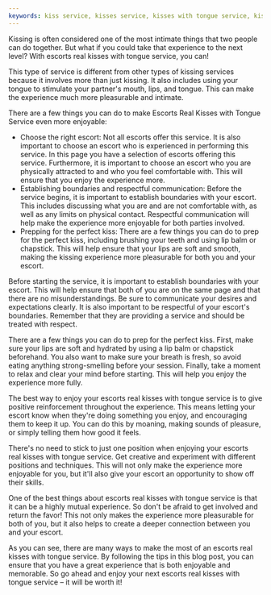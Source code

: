 ```yaml
---
keywords: kiss service, kisses service, kisses with tongue service, kisses with tongue escort
---
```

Kissing is often considered one of the most intimate things that two people can do together. But what if you could take that experience to the next level? With escorts real kisses with tongue service, you can!

This type of service is different from other types of kissing services because it involves more than just kissing. It also includes using your tongue to stimulate your partner's mouth, lips, and tongue. This can make the experience much more pleasurable and intimate.

There are a few things you can do to make Escorts Real Kisses with Tongue Service even more enjoyable:
- Choose the right escort: Not all escorts offer this service. It is also important to choose an escort who is experienced in performing this service. In this page you have a selection of escorts offering this service. Furthermore, it is important to choose an escort who you are physically attracted to and who you feel comfortable with. This will ensure that you enjoy the experience more.
- Establishing boundaries and respectful communication: Before the service begins, it is important to establish boundaries with your escort. This includes discussing what you are and are not comfortable with, as well as any limits on physical contact. Respectful communication will help make the experience more enjoyable for both parties involved.
- Prepping for the perfect kiss: There are a few things you can do to prep for the perfect kiss, including brushing your teeth and using lip balm or chapstick. This will help ensure that your lips are soft and smooth, making the kissing experience more pleasurable for both you and your escort.

Before starting the service, it is important to establish boundaries with your escort. This will help ensure that both of you are on the same page and that there are no misunderstandings. Be sure to communicate your desires and expectations clearly. It is also important to be respectful of your escort's boundaries. Remember that they are providing a service and should be treated with respect.

There are a few things you can do to prep for the perfect kiss. First, make sure your lips are soft and hydrated by using a lip balm or chapstick beforehand. You also want to make sure your breath is fresh, so avoid eating anything strong-smelling before your session. Finally, take a moment to relax and clear your mind before starting. This will help you enjoy the experience more fully.

The best way to enjoy your escorts real kisses with tongue service is to give positive reinforcement throughout the experience. This means letting your escort know when they're doing something you enjoy, and encouraging them to keep it up. You can do this by moaning, making sounds of pleasure, or simply telling them how good it feels.

There's no need to stick to just one position when enjoying your escorts real kisses with tongue service. Get creative and experiment with different positions and techniques. This will not only make the experience more enjoyable for you, but it'll also give your escort an opportunity to show off their skills.

One of the best things about escorts real kisses with tongue service is that it can be a highly mutual experience. So don't be afraid to get involved and return the favor! This not only makes the experience more pleasurable for both of you, but it also helps to create a deeper connection between you and your escort.

As you can see, there are many ways to make the most of an escorts real kisses with tongue service. By following the tips in this blog post, you can ensure that you have a great experience that is both enjoyable and memorable. So go ahead and enjoy your next escorts real kisses with tongue service – it will be worth it!